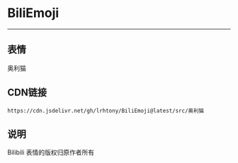 
# BiliEmoji
---
## 表情
奥利猫
## CDN链接
```
https://cdn.jsdelivr.net/gh/lrhtony/BiliEmoji@latest/src/奥利猫
```
## 说明
Bilibili 表情的版权归原作者所有
